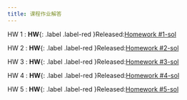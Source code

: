 ```yaml
---
title: 课程作业解答
---
```


HW 1
: **HW**{: .label .label-red }Released:[Homework #1-sol](https://basics.sjtu.edu.cn/~yangqizhe/pdf/la2025s/homework/LA-hw1-answer.pdf)  

HW 2
: **HW**{: .label .label-red }Released:[Homework #2-sol](https://basics.sjtu.edu.cn/~yangqizhe/pdf/la2025s/homework/LA-hw2-answer.pdf)  

HW 3
: **HW**{: .label .label-red }Released:[Homework #3-sol](https://basics.sjtu.edu.cn/~yangqizhe/pdf/la2025s/homework/LA-hw3-answer.pdf)  

HW 4
: **HW**{: .label .label-red }Released:[Homework #4-sol](https://basics.sjtu.edu.cn/~yangqizhe/pdf/la2025s/homework/LA-hw4-answer.pdf)  

HW 5
: **HW**{: .label .label-red }Released:[Homework #5-sol](https://basics.sjtu.edu.cn/~yangqizhe/pdf/la2025s/homework/LA-hw5-answer.pdf)  
